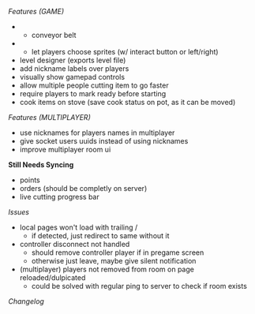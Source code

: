 *Features (GAME)*
- * conveyor belt
- * let players choose sprites (w/ interact button or left/right)
- level designer (exports level file)
- add nickname labels over players
- visually show gamepad controls
- allow multiple people cutting item to go faster
- require players to mark ready before starting
- cook items on stove (save cook status on pot, as it can be moved)

*Features (MULTIPLAYER)*
- use nicknames for players names in multiplayer
- give socket users uuids instead of using nicknames
- improve multiplayer room ui

**Still Needs Syncing**
- points
- orders (should be completly on server)
- live cutting progress bar

*Issues*
- local pages won't load with trailing /
  - if detected, just redirect to same without it
- controller disconnect not handled
  - should remove controller player if in pregame screen
  - otherwise just leave, maybe give silent notification
- (multiplayer) players not removed from room on page reloaded/dulpicated
  - could be solved with regular ping to server to check if room exists

*Changelog*
